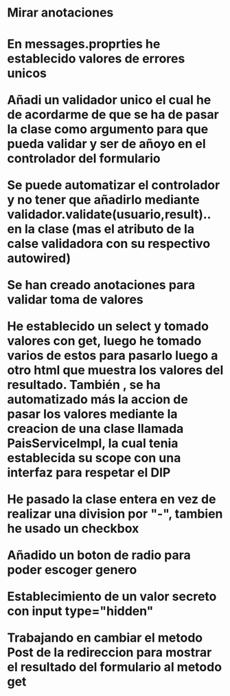 <h1>Mirar anotaciones<h1>

<p>En messages.proprties he establecido valores de errores unicos<p>
<p>Añadi un validador unico el cual he de acordarme de que se ha de pasar la clase como argumento para que pueda validar y ser de añoyo en el controlador del formulario<p>
<p>Se puede automatizar el controlador y no tener que añadirlo mediante validador.validate(usuario,result).. en la clase (mas el atributo de la calse validadora con su respectivo autowired)<p>
<p>Se han creado anotaciones para validar toma de valores<p>
<p>He establecido un select y tomado valores con get, luego he tomado varios de estos para pasarlo luego a otro html que muestra los valores del resultado. También , se ha automatizado más la accion de pasar los valores mediante la creacion de una clase llamada PaisServiceImpl, la cual tenia establecida su scope con una interfaz para respetar el DIP<p>
<p>He pasado la clase entera en vez de realizar una division por "-", tambien he usado un checkbox <p>
<p>Añadido un boton de radio para poder escoger genero<p>
<p>Establecimiento de un valor secreto con input type="hidden"<p>
<p>Trabajando en cambiar el metodo Post de la redireccion para mostrar el resultado del formulario al metodo get<p>